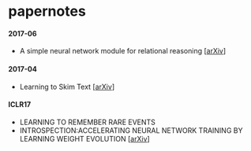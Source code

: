 # papernotes
#### 2017-06
- A simple neural network module for relational reasoning [[arXiv](https://arxiv.org/abs/1706.01427)]

#### 2017-04
- Learning to Skim Text [[arXiv](https://arxiv.org/abs/1704.06877.pdf)]

#### ICLR17
- LEARNING TO REMEMBER RARE EVENTS
- INTROSPECTION:ACCELERATING NEURAL NETWORK TRAINING BY LEARNING WEIGHT EVOLUTION [[arXiv](https://arxiv.org/abs/1704.04959.pdf)]
